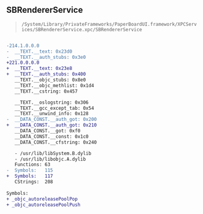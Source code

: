 ## SBRendererService

> `/System/Library/PrivateFrameworks/PaperBoardUI.framework/XPCServices/SBRendererService.xpc/SBRendererService`

```diff

-214.1.0.0.0
-  __TEXT.__text: 0x23d0
-  __TEXT.__auth_stubs: 0x3e0
+221.0.0.0.0
+  __TEXT.__text: 0x23e8
+  __TEXT.__auth_stubs: 0x400
   __TEXT.__objc_stubs: 0x8e0
   __TEXT.__objc_methlist: 0x1d4
   __TEXT.__cstring: 0x457

   __TEXT.__oslogstring: 0x306
   __TEXT.__gcc_except_tab: 0x54
   __TEXT.__unwind_info: 0x128
-  __DATA_CONST.__auth_got: 0x200
+  __DATA_CONST.__auth_got: 0x210
   __DATA_CONST.__got: 0xf0
   __DATA_CONST.__const: 0x1c0
   __DATA_CONST.__cfstring: 0x240

   - /usr/lib/libSystem.B.dylib
   - /usr/lib/libobjc.A.dylib
   Functions: 63
-  Symbols:   115
+  Symbols:   117
   CStrings:  208
 
Symbols:
+ _objc_autoreleasePoolPop
+ _objc_autoreleasePoolPush

```
